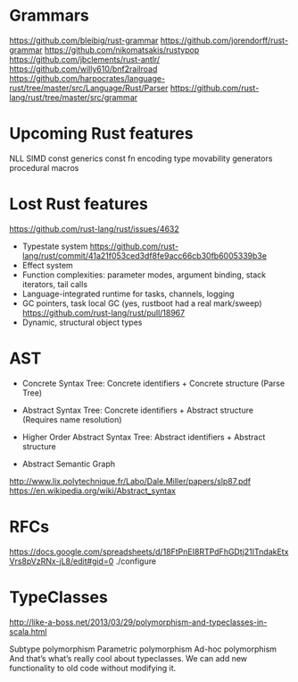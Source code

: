 # Grammars

https://github.com/bleibig/rust-grammar
https://github.com/jorendorff/rust-grammar
https://github.com/nikomatsakis/rustypop
https://github.com/jbclements/rust-antlr/
https://github.com/willy610/bnf2railroad
https://github.com/harpocrates/language-rust/tree/master/src/Language/Rust/Parser
https://github.com/rust-lang/rust/tree/master/src/grammar

# Upcoming Rust features

NLL
SIMD
const generics
const fn
encoding type movability
generators
procedural macros

# Lost Rust features

https://github.com/rust-lang/rust/issues/4632

* Typestate system https://github.com/rust-lang/rust/commit/41a21f053ced3df8fe9acc66cb30fb6005339b3e
* Effect system
* Function complexities: parameter modes, argument binding, stack iterators, tail calls
* Language-integrated runtime for tasks, channels, logging
* GC pointers, task local GC (yes, rustboot had a real mark/sweep) https://github.com/rust-lang/rust/pull/18967
* Dynamic, structural object types

# AST
* Concrete Syntax Tree: Concrete identifiers + Concrete structure (Parse Tree)
* Abstract Syntax Tree: Concrete identifiers + Abstract structure (Requires name resolution)
* Higher Order Abstract Syntax Tree: Abstract identifiers + Abstract structure

* Abstract Semantic Graph

http://www.lix.polytechnique.fr/Labo/Dale.Miller/papers/slp87.pdf
https://en.wikipedia.org/wiki/Abstract_syntax

# RFCs

https://docs.google.com/spreadsheets/d/18FtPnEI8RTPdFhGDtj21ITndakEtxVrs8pVzRNx-jL8/edit#gid=0
./configure

# TypeClasses
http://like-a-boss.net/2013/03/29/polymorphism-and-typeclasses-in-scala.html

Subtype polymorphism
Parametric polymorphism
Ad-hoc polymorphism
And that’s what’s really cool about typeclasses. We can add new functionality to old code without modifying it.

